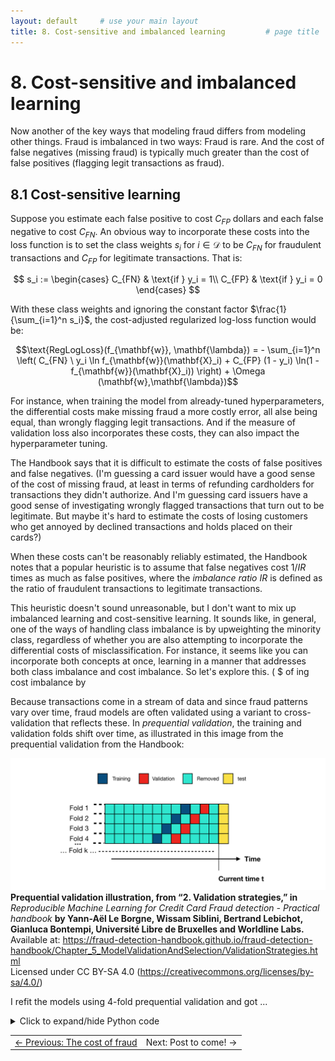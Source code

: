 ```yaml
---
layout: default     # use your main layout
title: 8. Cost-sensitive and imbalanced learning         # page title
---
```


# 8. Cost-sensitive and imbalanced learning

Now another of the key ways that modeling fraud differs from modeling other things. Fraud is imbalanced in two ways: Fraud is rare. And the cost of false negatives (missing fraud) is typically much greater than the cost of false positives (flagging legit transactions as fraud).

## 8.1 Cost-sensitive learning

Suppose you estimate each false positive to cost $C_{FP}$ dollars and each false negative to cost 
$C_{FN}$.  An obvious way to incorporate these costs into the loss function is to set the class weights $s_i$ for $i\in\mathcal{D}$ to be  $C_{FN}$ for fraudulent transactions and 
$C_{FP}$ for legitimate transactions. That is:


$$
s_i := \begin{cases}
C_{FN} & \text{if } y_i = 1\\
C_{FP} & \text{if } y_i = 0
\end{cases}
$$

With these class weights and ignoring the constant factor $\frac{1}{\sum_{i=1}^n s_i}$, the cost-adjusted regularized log-loss function would be:

$$\text{RegLogLoss}(f_{\mathbf{w}}, \mathbf{\lambda}) = - \sum_{i=1}^n  
\left( C_{FN} \ y_i \ln f_{\mathbf{w}}(\mathbf{X}_i) + C_{FP} (1 - y_i) \ln(1 - f_{\mathbf{w}}(\mathbf{X}_i)) \right) + \Omega (\mathbf{w},\mathbf{\lambda})$$

For instance, when training the model from already-tuned hyperparameters, the differential costs make missing fraud a more costly error, all alse being equal, than wrongly flagging legit transactions.  And if the measure of validation loss also incorporates these costs, they can also impact the hyperparameter tuning.

The Handbook says that it is difficult to estimate the costs of false positives and false negatives. (I'm guessing a card issuer would have a good sense of the cost of missing fraud, at least in terms of refunding cardholders for transactions they didn't authorize. And I'm guessing card issuers have a good sense of investigating wrongly flagged transactions that turn out to be legitimate. But maybe it's hard to estimate the costs of losing customers who get annoyed by declined transactions and holds placed on their cards?) 

When these costs can't be reasonably reliably estimated, the Handbook notes that a popular heuristic is to assume that false negatives cost $1/IR$ times as much as false positives, where the *imbalance ratio* $IR$ is defined as the ratio of fraudulent transactions to legitimate transactions. 

This heuristic doesn't sound unreasonable, but I don't want to mix up imbalanced learning and cost-sensitive learning. It sounds like, in general, one of the ways of handling class imbalance is by upweighting the minority class, regardless of whether you are also attempting to incorporate the differential costs of misclassification. For instance, it seems like you can incorporate both concepts at once, learning in a manner that addresses both class imbalance and cost imbalance.  So let's explore this. 
 ( $ of  ing cost imbalance by 

Because transactions come in a stream of data and since fraud patterns vary over time, fraud models are often 
validated using a variant to cross-validation that reflects these. In *prequential validation*, the training and validation 
folds shift over time, as illustrated in this image from the 
prequential validation from the Handbook:


![prequential-image-fraud-detection-handbook](./images/prequential-image-fraud-detection-handbook.png)
**Prequential validation illustration, from “2. Validation strategies,” in** *Reproducible Machine Learning for Credit Card Fraud detection - Practical handbook* **by Yann-Aël Le Borgne, Wissam Siblini, Bertrand Lebichot, Gianluca Bontempi, Université Libre de Bruxelles and Worldline Labs.**  
Available at: https://fraud-detection-handbook.github.io/fraud-detection-handbook/Chapter_5_ModelValidationAndSelection/ValidationStrategies.html  
Licensed under CC BY-SA 4.0 (https://creativecommons.org/licenses/by-sa/4.0/)

I refit the models using 4-fold prequential validation and got ...

<details>
<summary>Click to expand/hide Python code</summary>

<pre> ```python

``` </pre>
</details>

<table width="100%">
  <tr>
    <td align="left">
      <a href="/6-the-cost-of-fraud-to-the-card-issuer.html">← Previous: The cost of fraud</a>
    </td>
    <td align="right">
      Next: Post to come! →</a>
    </td>
  </tr>
</table>

